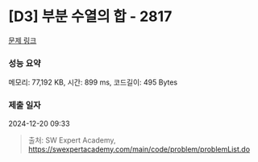 # [D3] 부분 수열의 합 - 2817 

[문제 링크](https://swexpertacademy.com/main/code/problem/problemDetail.do?contestProbId=AV7IzvG6EksDFAXB) 

### 성능 요약

메모리: 77,192 KB, 시간: 899 ms, 코드길이: 495 Bytes

### 제출 일자

2024-12-20 09:33



> 출처: SW Expert Academy, https://swexpertacademy.com/main/code/problem/problemList.do
